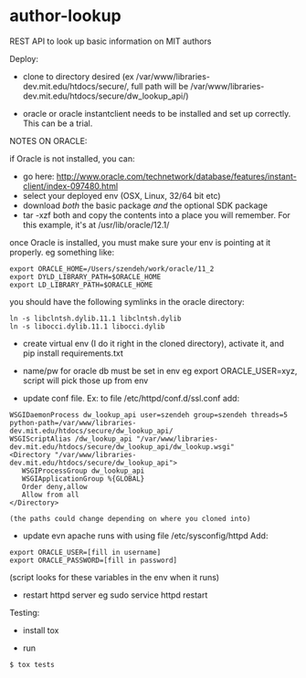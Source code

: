 # author-lookup
REST API to look up basic information on MIT authors

Deploy:

- clone to directory desired (ex /var/www/libraries-dev.mit.edu/htdocs/secure/, full path will be /var/www/libraries-dev.mit.edu/htdocs/secure/dw_lookup_api/)

- oracle or oracle instantclient needs to be installed and set up correctly. This can be a trial.

NOTES ON ORACLE:

if Oracle is not installed, you can:
  - go here: http://www.oracle.com/technetwork/database/features/instant-client/index-097480.html
  - select your deployed env (OSX, Linux, 32/64 bit etc)
  - download *both* the basic package *and* the optional SDK package
  - tar -xzf both and copy the contents into a place you will remember. For this example, it's at /usr/lib/oracle/12.1/

once Oracle is installed, you must make sure your env is pointing at it properly. eg something like:
```
export ORACLE_HOME=/Users/szendeh/work/oracle/11_2
export DYLD_LIBRARY_PATH=$ORACLE_HOME
export LD_LIBRARY_PATH=$ORACLE_HOME
```

you should have the following symlinks in the oracle directory:

```
ln -s libclntsh.dylib.11.1 libclntsh.dylib
ln -s libocci.dylib.11.1 libocci.dylib
```

- create virtual env (I do it right in the cloned directory), activate it, and pip install requirements.txt

- name/pw for oracle db must be set in env eg export ORACLE_USER=xyz, script will pick those up from env

- update conf file. Ex:
    to file /etc/httpd/conf.d/ssl.conf add:

```
WSGIDaemonProcess dw_lookup_api user=szendeh group=szendeh threads=5 python-path=/var/www/libraries-dev.mit.edu/htdocs/secure/dw_lookup_api/
WSGIScriptAlias /dw_lookup_api "/var/www/libraries-dev.mit.edu/htdocs/secure/dw_lookup_api/dw_lookup.wsgi"
<Directory "/var/www/libraries-dev.mit.edu/htdocs/secure/dw_lookup_api">
   WSGIProcessGroup dw_lookup_api
   WSGIApplicationGroup %{GLOBAL}
   Order deny,allow
   Allow from all
</Directory>
```
    (the paths could change depending on where you cloned into)

- update evn apache runs with using file /etc/sysconfig/httpd Add:
```
export ORACLE_USER=[fill in username]
export ORACLE_PASSWORD=[fill in password]
```

(script looks for these variables in the env when it runs)


- restart httpd server eg sudo service httpd restart


Testing:

- install tox

- run 

```
$ tox tests
```